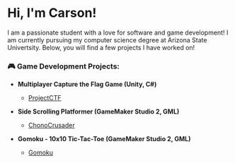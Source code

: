 <h1>Hi, I'm Carson!</h1>

I am a passionate student with a love for software and game development! I am currently pursuing my computer science degree at Arizona State Univertsity. Below, you will find a few projects I have worked on!

<h3>🎮 Game Development Projects:</h2>

- <b>Multiplayer Capture the Flag Game (Unity, C#)</b>
  - [ProjectCTF](https://github.com/)

- <b>Side Scrolling Platformer (GameMaker Studio 2, GML)</b>
  - [ChonoCrusader]([https://github.com/](https://github.com/cwcady/ChronoCrusader))

- <b>Gomoku - 10x10 Tic-Tac-Toe (GameMaker Studio 2, GML)</b>
  - [Gomoku](https://github.com/)

